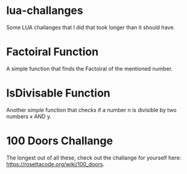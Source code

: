 # lua-challanges
Some LUA challanges that I did that took longer than it should have.

# Factoiral Function
A simple function that finds the Factoiral of the mentioned number.

# IsDivisable Function
Another simple function that checks if a number n is divisible by two numbers x AND y.

# 100 Doors Challange
The longest out of all these, check out the challange for yourself here: https://rosettacode.org/wiki/100_doors.
